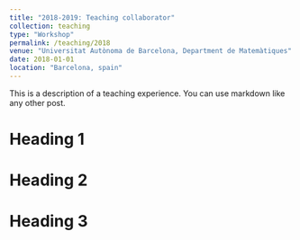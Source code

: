 ```yaml
---
title: "2018-2019: Teaching collaborator"
collection: teaching
type: "Workshop"
permalink: /teaching/2018
venue: "Universitat Autònoma de Barcelona, Department de Matemàtiques"
date: 2018-01-01
location: "Barcelona, spain"
---
```


This is a description of a teaching experience. You can use markdown like any other post.

Heading 1
======

Heading 2
======

Heading 3
======
